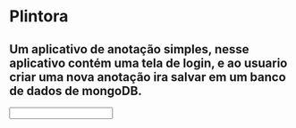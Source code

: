 # Plintora
## Um aplicativo de anotação simples, nesse aplicativo contém uma tela de login, e ao usuario criar uma nova anotação ira salvar em um banco de dados de mongoDB.

<input type="text" url="https://github.com/BLAKAUT666/Plintora.git" />
